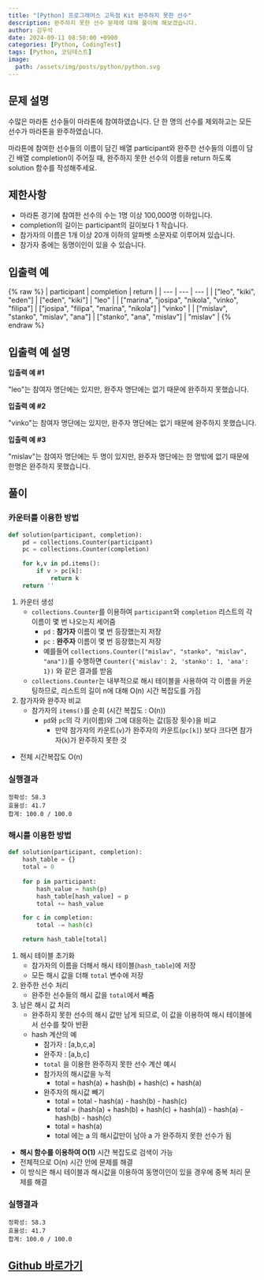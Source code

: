 ```yaml
---
title: "[Python] 프로그래머스 고득점 Kit 완주하지 못한 선수"
description: 완주하지 못한 선수 문제에 대해 풀이해 해보겠습니다.
author: 김우석
date: 2024-09-11 08:50:00 +0900
categories: [Python, CodingTest]
tags: [Python, 코딩테스트]
image:
  path: /assets/img/posts/python/python.svg
---
```


## 문제 설명
수많은 마라톤 선수들이 마라톤에 참여하였습니다. 단 한 명의 선수를 제외하고는 모든 선수가 마라톤을 완주하였습니다.

마라톤에 참여한 선수들의 이름이 담긴 배열 participant와 완주한 선수들의 이름이 담긴 배열 completion이 주어질 때, 완주하지 못한 선수의 이름을 return 하도록 solution 함수를 작성해주세요.

## 제한사항
- 마라톤 경기에 참여한 선수의 수는 1명 이상 100,000명 이하입니다.
- completion의 길이는 participant의 길이보다 1 작습니다.
- 참가자의 이름은 1개 이상 20개 이하의 알파벳 소문자로 이루어져 있습니다.
- 참가자 중에는 동명이인이 있을 수 있습니다.

## 입출력 예
{% raw %}
| participant | completion | return |
| --- | --- | --- |
| \["leo", "kiki", "eden"\] | \["eden", "kiki"\] | "leo" |
| \["marina", "josipa", "nikola", "vinko", "filipa"\] | \["josipa", "filipa", "marina", "nikola"\] | "vinko" |
| \["mislav", "stanko", "mislav", "ana"\] | \["stanko", "ana", "mislav"\] | "mislav" |
{% endraw %}

## 입출력 예 설명
**입출력 예 #1**

"leo"는 참여자 명단에는 있지만, 완주자 명단에는 없기 때문에 완주하지 못했습니다.

**입출력 예 #2**

"vinko"는 참여자 명단에는 있지만, 완주자 명단에는 없기 때문에 완주하지 못했습니다.

**입출력 예 #3**

"mislav"는 참여자 명단에는 두 명이 있지만, 완주자 명단에는 한 명밖에 없기 때문에 한명은 완주하지 못했습니다.

## 풀이 
### 카운터를 이용한 방법

```python
def solution(participant, completion):
    pd = collections.Counter(participant)
    pc = collections.Counter(completion)

    for k,v in pd.items():
        if v > pc[k]:
            return k
    return ''
```

1. 카운터 생성
    - `collections.Counter`를 이용하여 `participant`와 `completion` 리스트의 각 이름이 몇 번 나오는지 세어줌
         - `pd` : **참가자** 이름이 몇 번 등장했는지 저장
         - `pc` : **완주자** 이름이 몇 번 등장했는지 저장
         - 예를들어 `collections.Counter(["mislav", "stanko", "mislav", "ana"])`를 수행하면 `Counter({'mislav': 2, 'stanko': 1, 'ana': 1})` 와 같은 결과를 받음
    - `collections.Counter`는 내부적으로 해시 테이블을 사용하여 각 이름을 카운팅하므로, 리스트의 길이 n에 대해 O(n) 시간 복잡도를 가짐
2. 참가자와 완주자 비교
    - 참가자의 `items()`를 순회 (시간 복잡도 : O(n))
        - `pd`와 `pc`의 각 키(이름)와 그에 대응하는 값(등장 횟수)을 비교
            - 만약 참가자의 카운트(`v`)가 완주자의 카운트(`pc[k]`) 보다 크다면 참가자(`k`)가 완주하지 못한 것

- 전체 시간복잡도 O(n)

### 실행결과
```
정확성: 58.3
효율성: 41.7
합계: 100.0 / 100.0
```


### 해시를 이용한 방법
```python
def solution(participant, completion):
    hash_table = {}
    total = 0
    
    for p in participant:
        hash_value = hash(p)
        hash_table[hash_value] = p
        total += hash_value

    for c in completion:
        total -= hash(c)

    return hash_table[total]
```

1. 해시 테이블 초기화
    - 참가자의 이름을 더해서 해시 테이블(`hash_table`)에 저장
    - 모든 해시 값을 더해 `total` 변수에 저장
2. 완주한 선수 처리
    - 완주한 선수들의 해시 값을 `total`에서 빼줌
3. 남은 해시 값 처리
    - 완주하지 못한 선수의 해시 값만 남게 되므로, 이 값을 이용하여 해시 테이블에서 선수를 찾아 반환
    - hash 계산의 예
        - 참가자 : [a,b,c,a] 
        - 완주자 : [a,b,c]
        - `total` 을 이용한 완주하지 못한 선수 계산 예시
        - 참가자의 해시값을 누적
            - total = hash(a) + hash(b) + hash(c) + hash(a)
        - 완주자의 해시값 빼기
            - total = total - hash(a) - hash(b) - hash(c)
            - total = (hash(a) + hash(b) + hash(c) + hash(a)) - hash(a) - hash(b) - hash(c)
            - total = hash(a)
            - total 에는 a 의 해시값만이 남아 a 가 완주하지 못한 선수가 됨

- **해시 함수를 이용하여 O(1)** 시간 복잡도로 검색이 가능
- 전체적으로 O(n) 시간 안에 문제를 해결
- 이 방식은 해시 테이블과 해시값을 이용하여 동명이인이 있을 경우에 중복 처리 문제를 해결

### 실행결과
```
정확성: 58.3
효율성: 41.7
합계: 100.0 / 100.0
```



## [Github 바로가기](https://github.com/kr-goos/coding-test-solutions/blob/master/programmers/HighScoreKit/hash/pokemon/solution.py)